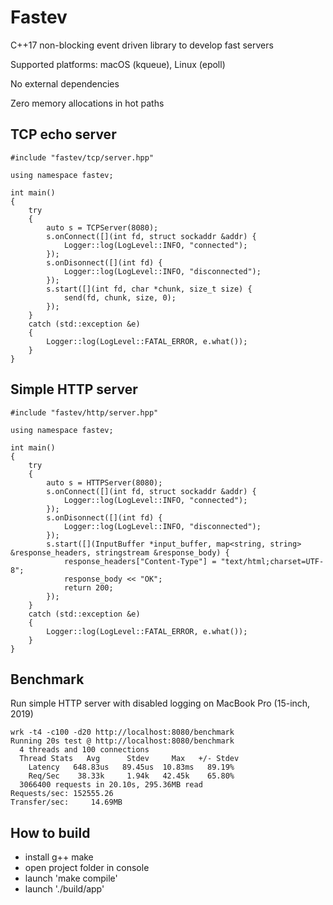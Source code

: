 # Fastev
C++17 non-blocking event driven library to develop fast servers

Supported platforms: macOS (kqueue), Linux (epoll)

No external dependencies

Zero memory allocations in hot paths


## TCP echo server

```cp
#include "fastev/tcp/server.hpp"

using namespace fastev;

int main()
{
    try
    {
        auto s = TCPServer(8080);
        s.onConnect([](int fd, struct sockaddr &addr) {
            Logger::log(LogLevel::INFO, "connected");
        });
        s.onDisonnect([](int fd) {
            Logger::log(LogLevel::INFO, "disconnected");
        });
        s.start([](int fd, char *chunk, size_t size) {
            send(fd, chunk, size, 0);
        });
    }
    catch (std::exception &e)
    {
        Logger::log(LogLevel::FATAL_ERROR, e.what());
    }
}
```

## Simple HTTP server

```cp
#include "fastev/http/server.hpp"

using namespace fastev;

int main()
{
    try
    {
        auto s = HTTPServer(8080);
        s.onConnect([](int fd, struct sockaddr &addr) {
            Logger::log(LogLevel::INFO, "connected");
        });
        s.onDisonnect([](int fd) {
            Logger::log(LogLevel::INFO, "disconnected");
        });
        s.start([](InputBuffer *input_buffer, map<string, string> &response_headers, stringstream &response_body) {
            response_headers["Content-Type"] = "text/html;charset=UTF-8";
            response_body << "OK";
            return 200;
        });
    }
    catch (std::exception &e)
    {
        Logger::log(LogLevel::FATAL_ERROR, e.what());
    }
}
```

## Benchmark
Run simple HTTP server with disabled logging on MacBook Pro (15-inch, 2019)

```
wrk -t4 -c100 -d20 http://localhost:8080/benchmark
Running 20s test @ http://localhost:8080/benchmark
  4 threads and 100 connections
  Thread Stats   Avg      Stdev     Max   +/- Stdev
    Latency   648.83us   89.45us  10.83ms   89.19%
    Req/Sec    38.33k     1.94k   42.45k    65.80%
  3066400 requests in 20.10s, 295.36MB read
Requests/sec: 152555.26
Transfer/sec:     14.69MB
```

## How to build
- install g++ make
- open project folder in console
- launch 'make compile'
- launch './build/app'